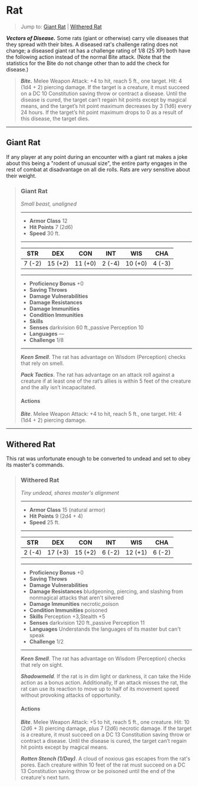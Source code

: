 # Rat


> Jump to: [Giant Rat](#giant-rat) | [Withered Rat](#withered-rat)

***Vectors of Disease.*** Some rats (giant or otherwise) carry vile diseases that they spread with their bites. A diseased rat's challenge rating does not change; a diseased giant rat has a challenge rating of 1/8 (25 XP) both have the following action instead of the normal Bite attack. (Note that the statistics for the Bite do not change other than to add the check for disease.)

> ***Bite.*** Melee Weapon Attack: +4 to hit, reach 5 ft., one target. Hit: 4 (1d4 + 2) piercing damage. If the target is a creature, it must succeed on a DC 10 Constitution saving throw or contract a disease. Until the disease is cured, the target can’t regain hit points except by magical means, and the target’s hit point maximum decreases by 3 (1d6) every 24 hours. If the target’s hit point maximum drops to 0 as a result of this disease, the target dies.

---

## Giant Rat
If any player at any point during an encounter with a giant rat makes a joke about this being a "rodent of unusual size", the entire party engages in the rest of combat at disadvantage on all die rolls. Rats are *very* sensitive about their weight.

>### Giant Rat
>*Small beast, unaligned*
>___
>- **Armor Class** 12
>- **Hit Points** 7 (2d6)
>- **Speed** 30 ft.
>___
>|**STR**|**DEX**|**CON**|**INT**|**WIS**|**CHA**|
>|:---:|:---:|:---:|:---:|:---:|:---:|
>|7 (-2)|15 (+2)|11 (+0)|2 (-4)|10 (+0)|4 (-3)|
>
>___
>- **Proficiency Bonus** +0
>- **Saving Throws** 
>- **Damage Vulnerabilities** 
>- **Damage Resistances** 
>- **Damage Immunities** 
>- **Condition Immunities** 
>- **Skills** 
>- **Senses** darkvision 60 ft.,passive Perception 10
>- **Languages** —
>- **Challenge** 1/8
>___
>***Keen Smell***. The rat has advantage on Wisdom (Perception) checks that rely on smell.
>
>***Pack Tactics***. The rat has advantage on an attack roll against a creature if at least one of the rat’s allies is within 5 feet of the creature and the ally isn’t incapacitated.
>
>#### Actions
>***Bite***. Melee Weapon Attack: +4 to hit, reach 5 ft., one target. Hit: 4 (1d4 + 2) piercing damage.
>

---

## Withered Rat
This rat was unfortunate enough to be converted to undead and set to obey its master's commands.

>### Withered Rat
>*Tiny undead, shares master's alignment*
>___
>- **Armor Class** 15 (natural armor)
>- **Hit Points** 9 (2d4 + 4)
>- **Speed** 25 ft.
>___
>|**STR**|**DEX**|**CON**|**INT**|**WIS**|**CHA**|
>|:---:|:---:|:---:|:---:|:---:|:---:|
>|2 (-4)|17 (+3)|15 (+2)|6 (-2)|12 (+1)|6 (-2)|
>
>___
>- **Proficiency Bonus** +0
>- **Saving Throws** 
>- **Damage Vulnerabilities** 
>- **Damage Resistances** bludgeoning, piercing, and slashing from nonmagical attacks that aren't silvered
>- **Damage Immunities** necrotic,poison
>- **Condition Immunities** poisoned
>- **Skills** Perception +3,Stealth +5
>- **Senses** darkvision 120 ft.,passive Perception 11
>- **Languages** Understands the languages of its master but can't speak
>- **Challenge** 1/2
>___
>***Keen Smell***. The rat has advantage on Wisdom (Perception) checks that rely on sight.
>
>***Shadowmeld***. If the rat is in dim light or darkness, it can take the Hide action as a bonus action. Additionally, If an attack misses the rat, the rat can use its reaction to move up to half of its movement speed without provoking attacks of opportunity.
>
>#### Actions
>***Bite***. Melee Weapon Attack: +5 to hit, reach 5 ft., one creature. Hit: 10 (2d6 + 3) piercing damage, plus 7 (2d6) necrotic damage. If the target is a creature, it must succeed on a DC 13 Constitution saving throw or contract a disease. Until the disease is cured, the target can’t regain hit points except by magical means.
>
>***Rotten Stench (1/Day)***. A cloud of noxious gas escapes from the rat's pores. Each creature within 10 feet of the rat must succeed on a DC 13 Constitution saving throw or be poisoned until the end of the creature's next turn.
>
